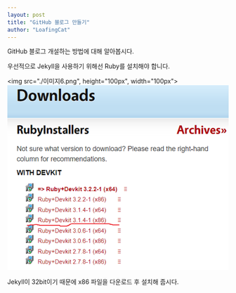 ```yaml
---
layout: post
title: "GitHub 블로그 만들기"
author: "LoafingCat"
---
```


GitHub 블로그 개설하는 방법에 대해 알아봅시다.

우선적으로 Jekyll을 사용하기 위해선 Ruby를 설치해야 합니다.

<img src="./이미지6.png", height="100px", width="100px">
![이미지6](./이미지6.png)

Jekyll이 32bit이기 때문에 x86 파일을 다운로드 후 설치해 줍시다.


